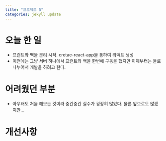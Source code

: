 ```yaml
---
title: "프로젝트 5"
categories: jekyll update
---
```


# 오늘 한 일

- 프런트와 백을 분리 시작. cretae-react-app을 통하여 리액트 생성
- 이전에는 그냥 서버 하나에서 프런트와 백을 한번에 구동을 했지만 이제부터는 둘로 나누어서 개발을 하려고 한다.

# 어려웠던 부분

- 아무래도 처음 해보는 것이라 중간중간 실수가 굉장히 많았다. 물론 앞으로도 많겠지만...

# 개선사항

